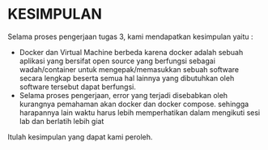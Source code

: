 # KESIMPULAN

Selama proses pengerjaan tugas 3, kami mendapatkan kesimpulan yaitu :

- Docker dan Virtual Machine berbeda karena docker adalah sebuah aplikasi yang bersifat open source yang berfungsi sebagai wadah/container untuk mengepak/memasukkan sebuah software secara lengkap beserta semua hal lainnya yang dibutuhkan oleh software tersebut dapat berfungsi. 
- Selama proses pengerjaan, error yang terjadi disebabkan oleh kurangnya pemahaman akan docker dan docker compose. sehingga harapannya lain waktu harus lebih memperhatikan dalam mengikuti sesi lab dan berlatih lebih giat

Itulah kesimpulan yang dapat kami peroleh.
